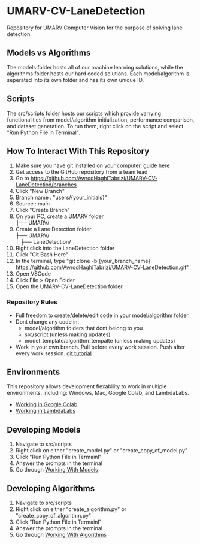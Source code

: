 # UMARV-CV-LaneDetection

Repository for UMARV Computer Vision for the purpose of solving lane detection.

## Models vs Algorithms

The models folder hosts all of our machine learning solutions, while the algorithms folder hosts our hard coded solutions. Each model/algorithm is seperated into its own folder and has its own unique ID.

## Scripts

The src/scripts folder hosts our scripts which provide varrying functionalities from model/algorithm initialization, performance comparison, and dataset generation. To run them, right click on the script and select "Run Python File in Terminal".

## How To Interact With This Repository

1. Make sure you have git installed on your computer, guide [here](youtube.com)
2. Get access to the GitHub repository from a team lead
3. Go to https://github.com/AwrodHaghiTabrizi/UMARV-CV-LaneDetection/branches
4. Click "New Branch"
5. Branch name : "users/{your_initials}"
6. Source : main
7. Click "Create Branch"
8. On your PC, create a UMARV folder <br>
├── UMARV/ <br>
9. Create a Lane Detection folder <br>
├── UMARV/ <br>
│ ├── LaneDetection/ <br>
10. Right click into the LaneDetection folder
11. Click "Git Bash Here"
12. In the terminal, type "git clone -b {your_branch_name} https://github.com/AwrodHaghiTabrizi/UMARV-CV-LaneDetection.git"
13. Open VSCode
14. Click File > Open Folder
15. Open the UMARV-CV-LaneDetection folder

### Repository Rules

- Full freedom to create/delete/edit code in your model/algorithm folder.
- Dont change any code in:
    - model/algorithm folders that dont belong to you
    - src/script (unless making updates)
    - model_template/algorithm_tempalte (unless making updates)
- Work in your own branch. Pull before every work session. Push after every work session. [git tutorial](youtube.com)

## Environments

This repository allows development flexability to work in multiple environments, including: Windows, Mac, Google Colab, and LambdaLabs.
- [Working in Google Colab](youtube.com)
- [Working in LambdaLabs](youtube.com)

## Developing Models

1. Navigate to src/scripts
2. Right click on either "create_model.py" or "create_copy_of_model.py"
3. Click "Run Python File in Termainl"
4. Answer the prompts in the terminal
5. Go through [Working With Models](youtube.com)

## Developing Algorithms

1. Navigate to src/scripts
2. Right click on either "create_algorithm.py" or "create_copy_of_algorithm.py"
3. Click "Run Python File in Termainl"
4. Answer the prompts in the terminal
5. Go through [Working With Algorithms](youtube.com)